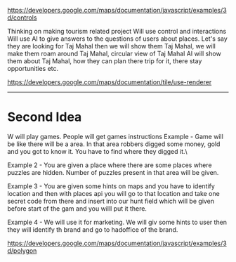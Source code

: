 https://developers.google.com/maps/documentation/javascript/examples/3d/controls

Thinking on making tourism related project
Will use control and interactions
Will use AI to give answers to the questions of users about places.
Let's say they are looking for Taj Mahal then we will show them Taj Mahal, we will make
them roam around Taj Mahal, circular view of Taj Mahal
AI will show them about Taj Mahal, how they can plan there trip for it, there stay opportunities etc.

https://developers.google.com/maps/documentation/tile/use-renderer

---------------------------------------------------------------------

# Second Idea
W will play games. People will get games instructions
Example - Game will be like there will be a area. In that area robbers digged some money,
gold and you got to know it. You have to find where they digged it.\

Example 2 - You are given a place where there are some places where puzzles are hidden.
Number of puzzles present in that area will be given. 

Example 3 - You are given some hints on maps and you have to identify location and then with places api you will go to that location and take one secret code from there and insert into our hunt field which will be given before start of the gam and you willl put it there.

Example 4 - We will use it for marketing. We will giv some hints to user then they will identify th brand and go to hadoffice of the brand.

https://developers.google.com/maps/documentation/javascript/examples/3d/polygon